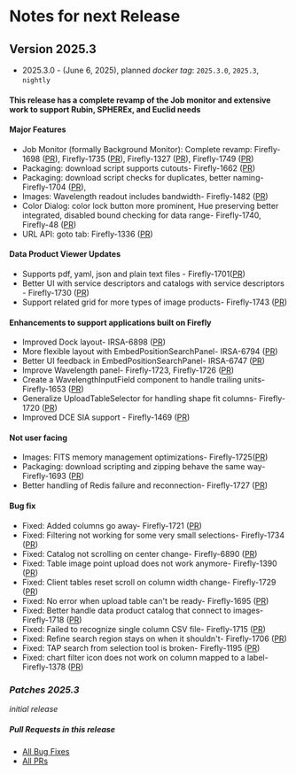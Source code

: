 # Notes for next Release

## Version 2025.3
- 2025.3.0 - (June 6, 2025), planned _docker tag_: `2025.3.0`, `2025.3`, `nightly`

#### This release has a complete revamp of the Job monitor and extensive work to support Rubin, SPHEREx, and Euclid needs

#### Major Features
- Job Monitor (formally Background Monitor): Complete revamp: Firefly-1698 ([PR](https://github.com/Caltech-IPAC/firefly/pull/1742)), Firefly-1735 ([PR](https://github.com/Caltech-IPAC/firefly/pull/1760)), Firefly-1327 ([PR](https://github.com/Caltech-IPAC/firefly/pull/1765)), Firefly-1749 ([PR](https://github.com/Caltech-IPAC/firefly/pull/1770))
- Packaging: download script supports cutouts- Firefly-1662 ([PR](https://github.com/Caltech-IPAC/firefly/pull/1715))
- Packaging: download script checks for duplicates, better naming- Firefly-1704 ([PR](https://github.com/Caltech-IPAC/firefly/pull/1745)),  
- Images: Wavelength readout includes bandwidth- Firefly-1482 ([PR](https://github.com/Caltech-IPAC/firefly/pull/1733))
- Color Dialog: color lock button more prominent, Hue preserving better integrated, disabled bound checking for data range- Firefly-1740, Firefly-48 ([PR](https://github.com/Caltech-IPAC/firefly/pull/1766))
- URL API: goto tab: Firefly-1336 ([PR](https://github.com/Caltech-IPAC/firefly/pull/1763))

#### Data Product Viewer Updates 
- Supports pdf, yaml, json and plain text files - Firefly-1701([PR](https://github.com/Caltech-IPAC/firefly/pull/1741))
- Better UI with service descriptors and catalogs with service descriptors - Firefly-1730 ([PR](https://github.com/Caltech-IPAC/firefly/pull/1741))
- Support related grid for more types of image products- Firefly-1743 ([PR](https://github.com/Caltech-IPAC/firefly/pull/1767)) 

#### Enhancements to support applications built on Firefly  
- Improved Dock layout-  IRSA-6898 ([PR](https://github.com/Caltech-IPAC/firefly/pull/1769)) 
- More flexible layout with EmbedPositionSearchPanel-  IRSA-6794 ([PR](https://github.com/Caltech-IPAC/firefly/pull/1771)) 
- Better UI feedback in EmbedPositionSearchPanel-  IRSA-6747 ([PR](https://github.com/Caltech-IPAC/firefly/pull/1739)) 
- Improve Wavelength panel- Firefly-1723, Firefly-1726 ([PR](https://github.com/Caltech-IPAC/firefly/pull/1758))  
- Create a WavelengthInputField component to handle trailing units- Firefly-1653 ([PR](https://github.com/Caltech-IPAC/firefly/pull/1734))  
- Generalize UploadTableSelector for handling shape fit columns- Firefly-1720 ([PR](https://github.com/Caltech-IPAC/firefly/pull/1751))  
- Improved DCE SIA support - Firefly-1469 ([PR](https://github.com/Caltech-IPAC/firefly/pull/1742))  

#### Not user facing
- Images: FITS memory management optimizations- Firefly-1725([PR](https://github.com/Caltech-IPAC/firefly/pull/1680))
- Packaging: download scripting and zipping behave the same way- Firefly-1693 ([PR](https://github.com/Caltech-IPAC/firefly/pull/1738))
- Better handling of Redis failure and reconnection- Firefly-1727 ([PR](https://github.com/Caltech-IPAC/firefly/pull/1754))

#### Bug fix
- Fixed: Added columns go away- Firefly-1721 ([PR](https://github.com/Caltech-IPAC/firefly/pull/1721))
- Fixed: Filtering not working for some very small selections- Firefly-1734 ([PR](https://github.com/Caltech-IPAC/firefly/pull/1762))
- Fixed: Catalog not scrolling on center change- Firefly-6890 ([PR](https://github.com/Caltech-IPAC/firefly/pull/1762))
- Fixed: Table image point upload does not work anymore- Firefly-1390 ([PR](https://github.com/Caltech-IPAC/firefly/pull/1761))
- Fixed: Client tables reset scroll on column width change- Firefly-1729 ([PR](https://github.com/Caltech-IPAC/firefly/pull/1757))
- Fixed: No error when upload table can't be ready- Firefly-1695 ([PR](https://github.com/Caltech-IPAC/firefly/pull/1756))
- Fixed: Better handle data product catalog that connect to images- Firefly-1718 ([PR](https://github.com/Caltech-IPAC/firefly/pull/1747)) 
- Fixed: Failed to recognize single column CSV file- Firefly-1715 ([PR](https://github.com/Caltech-IPAC/firefly/pull/1746)) 
- Fixed: Refine search region stays on when it shouldn't- Firefly-1706 ([PR](https://github.com/Caltech-IPAC/firefly/pull/1744)) 
- Fixed: TAP search from selection tool is broken- Firefly-1195 ([PR](https://github.com/Caltech-IPAC/firefly/pull/1744)) 
- Fixed: chart filter icon does not work on column mapped to a label- Firefly-1378 ([PR](https://github.com/Caltech-IPAC/firefly/pull/1726)) 


### _Patches 2025.3_
_initial release_
                                        
##### _Pull Requests in this release_
- [All Bug Fixes](https://github.com/caltech-ipac/firefly/pulls?q=is%3apr+milestone%3a2025.3+label%3abug)
- [All PRs](https://github.com/caltech-ipac/firefly/pulls?q=is%3apr++milestone%3a2025.3+)

